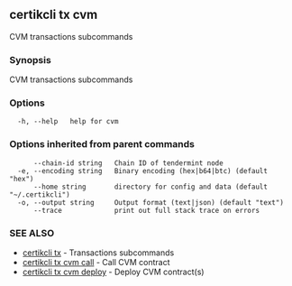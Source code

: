 ## certikcli tx cvm

CVM transactions subcommands

### Synopsis

CVM transactions subcommands

### Options

```
  -h, --help   help for cvm
```

### Options inherited from parent commands

```
      --chain-id string   Chain ID of tendermint node
  -e, --encoding string   Binary encoding (hex|b64|btc) (default "hex")
      --home string       directory for config and data (default "~/.certikcli")
  -o, --output string     Output format (text|json) (default "text")
      --trace             print out full stack trace on errors
```

### SEE ALSO

* [certikcli tx](certikcli_tx.md)	 - Transactions subcommands
* [certikcli tx cvm call](certikcli_tx_cvm_call.md)	 - Call CVM contract
* [certikcli tx cvm deploy](certikcli_tx_cvm_deploy.md)	 - Deploy CVM contract(s)


